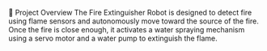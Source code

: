 🧾 Project Overview
The Fire Extinguisher Robot is designed to detect fire using flame sensors and autonomously move toward the source of the fire. Once the fire is close enough, it activates a water spraying mechanism using a servo motor and a water pump to extinguish the flame.
